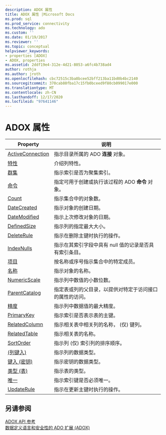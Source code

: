 ```yaml
---
description: ADOX 属性
title: ADOX 属性 |Microsoft Docs
ms.prod: sql
ms.prod_service: connectivity
ms.technology: ado
ms.custom: ''
ms.date: 01/19/2017
ms.reviewer: ''
ms.topic: conceptual
helpviewer_keywords:
- properties [ADOX]
- ADOX, properties
ms.assetid: 2ddf19e4-312e-4d21-8053-a6fc4b738ad4
author: rothja
ms.author: jroth
ms.openlocfilehash: cbc72515c3ba8bcee52bff213ba11bd0b4bc2140
ms.sourcegitcommit: 370cab80fba17c15fb0bceed9f80cb099017e000
ms.translationtype: MT
ms.contentlocale: zh-CN
ms.lasthandoff: 12/17/2020
ms.locfileid: "97641146"
---
```

# <a name="adox-properties"></a>ADOX 属性

|Property|说明|  
|-|-|  
|[ActiveConnection](./activeconnection-property-adox.md)|指示目录所属的 ADO **连接** 对象。|  
|[特性](./attributes-property-adox.md)|介绍列特性。|  
|[群集](./clustered-property-adox.md)|指示索引是否为聚集索引。|  
|[命令](./command-property-adox.md)|指定可用于创建或执行该过程的 ADO **命令** 对象。|  
|[Count](../ado-api/count-property-ado.md)|指示集合中的对象数。|  
|[DateCreated](./datecreated-property-adox.md)|指示对象的创建日期。|  
|[DateModified](./datemodified-property-adox.md)|指示上次修改对象的日期。|  
|[DefinedSize](./definedsize-property-adox.md)|指示列的指定最大大小。|  
|[DeleteRule](./deleterule-property-adox.md)|指示在删除主键时执行的操作。|  
|[IndexNulls](./indexnulls-property-adox.md)|指示在其索引字段中具有 null 值的记录是否具有索引条目。|  
|[项目](../ado-api/item-property-ado.md)|按名称或序号指示集合中的特定成员。|  
|[名称](./name-property-adox.md)|指示对象的名称。|  
|[NumericScale](./numericscale-property-adox.md)|指示列中数值的小数位数。|  
|[ParentCatalog](./parentcatalog-property-adox.md)|指定表或列的父目录，以提供对特定于访问接口的属性的访问。|  
|[精度](./precision-property-adox.md)|指示列中数据值的最大精度。|  
|[PrimaryKey](./primarykey-property-adox.md)|指示索引是否表示表的主键。|  
|[RelatedColumn](./relatedcolumn-property-adox.md)|指示相关表中相关列的名称， (仅) 键列。|  
|[RelatedTable](./relatedtable-property-adox.md)|指示相关表的名称。|  
|[SortOrder](./sortorder-property-adox.md)|指示列 (仅) 索引列的排序顺序。|  
|[ (列键入) ](./type-property-column-adox.md)|指示列的数据类型。|  
|[键入 (密钥) ](./type-property-key-adox.md)|指示密钥的数据类型。|  
|[类型 (表) ](./type-property-table-adox.md)|指示表的类型。|  
|[唯一](./unique-property-adox.md)|指示索引键是否必须唯一。|  
|[UpdateRule](./updaterule-property-adox.md)|指示在更新主键时执行的操作。|  
  
## <a name="see-also"></a>另请参阅  
 [ADOX API 参考](./adox-object-model.md)   
 [数据定义语言和安全性的 ADO 扩展 (ADOX)](../../guide/extensions/ado-extensions-for-data-definition-language-and-security-adox.md)